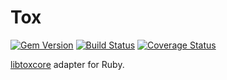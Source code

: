 Tox
===

[![Gem Version](https://badge.fury.io/rb/tox.svg)](http://badge.fury.io/rb/tox)
[![Build Status](https://travis-ci.org/braiden-vasco/tox.svg)](https://travis-ci.org/braiden-vasco/tox)
[![Coverage Status](https://coveralls.io/repos/braiden-vasco/tox/badge.svg)](https://coveralls.io/r/braiden-vasco/tox)

[libtoxcore](https://github.com/TokTok/c-toxcore) adapter for Ruby.
